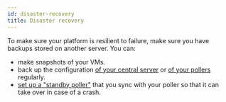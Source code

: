 ```yaml
---
id: disaster-recovery
title: Disaster recovery
---
```


To make sure your platform is resilient to failure, make sure you have backups stored on another server. You can:

- make snapshots of your VMs.
- back up the configuration [of your central server](backup.md) or [of your pollers](backup-poller.md) regularly.
- [set up a "standby poller"](backup-poller.md#standby-poller) that you sync with your poller so that it can take over in case of a crash.
